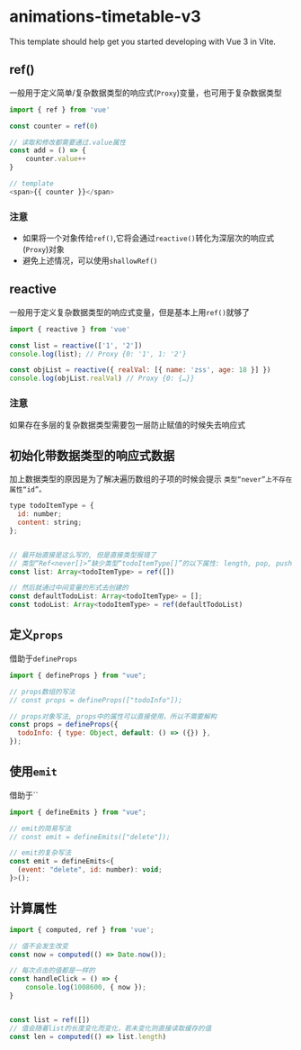 # animations-timetable-v3

This template should help get you started developing with Vue 3 in Vite.

## ref()
一般用于定义简单/复杂数据类型的响应式(`Proxy`)变量，也可用于复杂数据类型
```javascript
import { ref } from 'vue'

const counter = ref(0)

// 读取和修改都需要通过.value属性
const add = () => {
    counter.value++
}

// template
<span>{{ counter }}</span>
```

### 注意
- 如果将一个对象传给`ref()`,它将会通过`reactive()`转化为深层次的响应式(`Proxy`)对象
- 避免上述情况，可以使用`shallowRef()`



## reactive
一般用于定义复杂数据类型的响应式变量，但是基本上用`ref()`就够了

```javascript
import { reactive } from 'vue'

const list = reactive(['1', '2'])
console.log(list); // Proxy {0: '1', 1: '2'} 

const objList = reactive({ realVal: [{ name: 'zss', age: 18 }] })
console.log(objList.realVal) // Proxy {0: {…}}
```

### 注意
如果存在多层的复杂数据类型需要包一层防止赋值的时候失去响应式


## 初始化带数据类型的响应式数据
加上数据类型的原因是为了解决遍历数组的子项的时候会提示 `类型“never”上不存在属性“id”。`

```javascript
type todoItemType = {
  id: number;
  content: string;
};


// 最开始直接是这么写的, 但是直接类型报错了
// 类型“Ref<never[]>”缺少类型“todoItemType[]”的以下属性: length, pop, push, concat 及其他 26 项。
const list: Array<todoItemType> = ref([])

// 然后就通过中间变量的形式去创建的
const defaultTodoList: Array<todoItemType> = [];
const todoList: Array<todoItemType> = ref(defaultTodoList)
```

## 定义`props`
借助于`defineProps`
```javascript
import { defineProps } from "vue";

// props数组的写法
// const props = defineProps(["todoInfo"]);

// props对象写法, props中的属性可以直接使用，所以不需要解构
const props = defineProps({
  todoInfo: { type: Object, default: () => ({}) },
});
```

## 使用`emit`
借助于``
```javascript
import { defineEmits } from "vue";

// emit的简易写法
// const emit = defineEmits(["delete"]);

// emit的复杂写法
const emit = defineEmits<{
  (event: "delete", id: number): void;
}>();
```


## 计算属性
```javascript
import { computed, ref } from 'vue';

// 值不会发生改变
const now = computed(() => Date.now());

// 每次点击的值都是一样的
const handleClick = () => {
    console.log(1008600, { now });
}


const list = ref([])
// 值会随着list的长度变化而变化，若未变化则直接读取缓存的值
const len = computed(() => list.length)
```